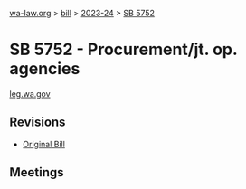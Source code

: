 [wa-law.org](/) > [bill](/bill/) > [2023-24](/bill/2023-24/) > [SB 5752](/bill/2023-24/sb/5752/)

# SB 5752 - Procurement/jt. op. agencies
[leg.wa.gov](https://app.leg.wa.gov/billsummary?BillNumber=5752&Year=2023&Initiative=false)

## Revisions
* [Original Bill](1/)

## Meetings